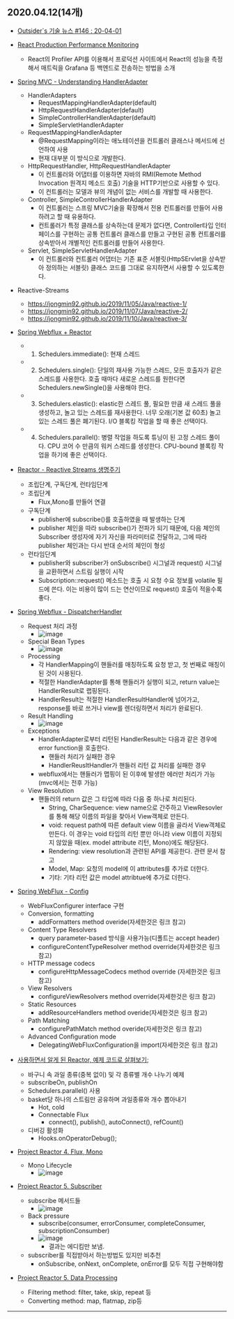 ## 2020.04.12(14개)
* [Outsider`s 기술 뉴스 #146 : 20-04-01](https://blog.outsider.ne.kr/1480?utm_source=feedburner&utm_medium=feed&utm_campaign=Feed%3A+rss_outsider_dev+%28Outsider%27s+Dev+Story%29)
* [React Production Performance Monitoring](https://kentcdodds.com/blog/react-production-performance-monitoring)
    * React의 Profiler API를 이용해서 프로덕션 사이트에서 React의 성능을 측정해서 매트릭을 Grafana 등 백엔드로 전송하는 방법을 소개
* [Spring MVC - Understanding HandlerAdapter](https://www.logicbig.com/tutorials/spring-framework/spring-web-mvc/handler-adapter.html)
    * HandlerAdapters
        * RequestMappingHandlerAdapter(default)
        * HttpRequestHandlerAdapter(default)
        * SimpleControllerHandlerAdapter(default)
        * SimpleServletHandlerAdapter
    * RequestMappingHandlerAdapter
        * @RequestMapping이라는 애노테이션을 컨트롤러 클래스나 메서드에 선언하여 사용
        * 현재 대부분 이 방식으로 개발한다.
    * HttpRequestHandler, HttpRequestHandlerAdapter
        * 이 컨트롤러와 어댑터를 이용하면 자바의 RMI(Remote Method Invocation 원격지 메소드 호출) 기술을 HTTP기반으로 사용할 수 있다.
        * 이 컨트롤러는 모델과 뷰의 개념이 없는 서비스를 개발할 때 사용한다.
    * Controller, SimpleControllerHandlerAdapter
        * 이 컨트롤러는 스프링 MVC기술을 확장해서 전용 컨트롤러를 만들어 사용하려고 할 때 유용하다.
        * 컨트롤러가 특정 클래스를 상속하는데 문제가 없다면, Controller타입 인터페이스를 구현하는 공통 컨트롤러 클래스를 만들고 구현된 공통 컨트롤러를 상속받아서 개별적인 컨트롤러를 만들어 사용한다. 
    * Servlet, SimpleServletHandlerAdapter
        * 이 컨트롤러와 컨트롤러 어댑터는 기존 표준 서블릿(HttpSErvlet을 상속받아 정의하는 서블릿) 클래스 코드를 그대로 유지하면서 사용할 수 있도록한다.
* Reactive-Streams
   * https://jongmin92.github.io/2019/11/05/Java/reactive-1/
   * https://jongmin92.github.io/2019/11/07/Java/reactive-2/
   * https://jongmin92.github.io/2019/11/10/Java/reactive-3/
* [Spring Webflux + Reactor](https://dreamchaser3.tistory.com/6)
    * 1. Schedulers.immediate(): 현재 스레드
    * 2. Schedulers.single(): 단일의 재사용 가능한 스레드, 모든 호출자가 같은 스레드를 사용한다. 호출 때마다 새로운 스레드를 원한다면 Schedulers.newSingle()을 사용해야 한다.
    * 3. Schedulers.elastic(): elastic한 스레드 풀, 필요한 만큼 새 스레드 풀을 생성하고, 놀고 있는 스레드를 재사용한다. 너무 오래(기본 값 60초) 놀고 있는 스레드 풀은 폐기된다. I/O 블록킹 작업을 할 때 좋은 선택이다.
    * 4. Schedulers.parallel(): 병렬 작업을 하도록 튜닝이 된 고정 스레드 풀이다. CPU 코어 수 만큼의 워커 스레드를 생성한다. CPU-bound 블록킹 작업을 하기에 좋은 선택이다.
* [Reactor - Reactive Streams 생명주기](https://dreamchaser3.tistory.com/16)
    * 조립단계, 구독단계, 런타임단계
    * 조립단계
        * Flux,Mono를 만들어 연결
    * 구독단계
        * publisher에 subscribe()를 호출하였을 때 발생하는 단계
        * publisher 체인을 따라 subscribe()가 전파가 되기 때문에, 다음 체인의 Subscriber 생성자에 자기 자신을 파라미터로 전달하고, 그에 따라 publisher 체인과는 다시 반대 순서의 체인이 형성
    * 런타임단계
        * publisher와 subscriber가 onSubscribe() 시그널과 request() 시그널을 교환하면서 스트림 실행이 시작
        * Subscription::request() 메소드는 호출 시 요청 수요 정보를 volatile 필드에 쓴다. 이는 비용이 많이 드는 연산이므로 request() 호출이 적을수록 좋다.
* [Spring Webflux - DispatcherHandler](https://dreamchaser3.tistory.com/12)
    * Request 처리 과정
        * ![image](https://user-images.githubusercontent.com/20143765/79060177-d3f58400-7cbc-11ea-8de8-2a89f76f21f5.png)
    * Special Bean Types
        * ![image](https://user-images.githubusercontent.com/20143765/79060178-d821a180-7cbc-11ea-8208-0efdde42366f.png)
    * Processing
        * 각 HandlerMapping이 핸들러를 매칭하도록 요청 받고, 첫 번째로 매칭이 된 것이 사용된다.
        * 적절한 HandlerAdapter를 통해 핸들러가 실행이 되고, return value는 HandlerResult로 랩핑된다.
        * HandlerResult는 적절한 HandlerResultHandler에 넘어가고, response를 바로 쓰거나 view를 렌더링하면서 처리가 완료된다.
    * Result Handling
        * ![image](https://user-images.githubusercontent.com/20143765/79060179-dce65580-7cbc-11ea-9bf9-e57ff2e9206b.png)
    * Exceptions
        * HandlerAdapter로부터 리턴된 HandlerResult는 다음과 같은 경우에 error function을 호출한다.
            * 핸들러 처리가 실패한 경우
            * HandlerReusltHandler가 핸들러 리턴 값 처리를 실패한 경우
        * webflux에서는 핸들러가 맵핑이 된 이후에 발생한 에러만 처리가 가능(mvc에서는 전후 가능)
    * View Resolution
        * 핸들러의 return 값은 그 타입에 따라 다음 중 하나로 처리된다.
            * String, CharSequence: view name으로 간주하고 ViewResovler를 통해 해당 이름의 파일을 찾아서 View객체로 만든다.
            * void: request path에 따른 default view 이름을 골라서 View객체로 만든다. 이 경우는 void 타입의 리턴 뿐만 아니라 view 이름이 지정되지 않았을 때(ex. model attribute 리턴, Mono<Void>)에도 해당된다.
            * Rendering: view resolution과 관련된 API를 제공한다. 관련 문서 참고
            * Model, Map: 요청의 model에 이 attributes를 추가로 더한다.
            * 기타: 기타 리턴 값은 model attribtue에 추가로 더한다.
* [Spring WebFlux - Config](https://dreamchaser3.tistory.com/15)
    * WebFluxConfigurer interface 구현
    * Conversion, formatting
        * addFormatters method overide(자세한것은 링크 참고)
    * Content Type Resolvers
        * query parameter-based 방식을 사용가능(디폴트는 accept header)
        * configureContentTypeResolver method override(자세한것은 링크 참고)
    * HTTP message codecs
        * configureHttpMessageCodecs method override (자세한것은 링크 참고)
    * View Resolvers
        * configureViewResolvers method override(자세한것은 링크 참고)
    * Static Resources
        * addResourceHandlers method overide(자세한것은 링크 참고)
    * Path Matching
        * configurePathMatch method overide(자세한것은 링크 참고)
    * Advanced Configuration mode
        * DelegatingWebFluxConfiguration을 import(자세한것은 링크 참고)

* [사용하면서 알게 된 Reactor, 예제 코드로 살펴보기](https://tech.kakao.com/2018/05/29/reactor-programming/);
    * 바구니 속 과일 종류(중복 없이) 및 각 종류별 개수 나누기 예제
    * subscribeOn, publishOn
    * Schedulers.parallel() 사용
    * basket당 하나의 스트림만 공유하며 과일종류와 개수 뽑아내기
        * Hot, cold
        * Connectable Flux
            * connect(), publish(), autoConnect(), refCount()
    * 디버깅 활성화
        * Hooks.onOperatorDebug();
* [Project Reactor 4. Flux, Mono](https://brunch.co.kr/@springboot/154)
    * Mono Lifecycle
        * ![image](https://user-images.githubusercontent.com/20143765/79065317-61030200-7cea-11ea-8d18-d5abafa621ac.png)
* [Project Reactor 5. Subscriber](https://brunch.co.kr/@springboot/155)
    * subscribe 메서드들
        * ![image](https://user-images.githubusercontent.com/20143765/79065320-66604c80-7cea-11ea-98db-2be05dd963c2.png)
    * Back pressure
        * subscribe(consumer, errorConsumer, completeConsumer, subscriptionConsumber)
        * ![image](https://user-images.githubusercontent.com/20143765/79065323-6b250080-7cea-11ea-8635-6e073de6f6e0.png)
            * 결과는 에디킴만 보냄.
    * subscriber를 직접받아서 하는방법도 있지만 비추천
        * onSubscribe, onNext, onComplete, onError를 모두 직접 구현해야함
* [Project Reactor 5. Data Processing](https://brunch.co.kr/@springboot/156)
    * Filtering method: filter, take, skip, repeat 등
    * Converting method: map, flatmap, zip등
    
---


